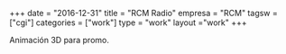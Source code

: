 +++
date = "2016-12-31"
title = "RCM Radio"
empresa = "RCM"
tagsw = ["cgi"]
categories = ["work"]
type = "work"
layout ="work"
+++

Animación 3D para promo.